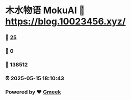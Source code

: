 # 木水物语 MokuAI :link: https://blog.10023456.xyz/ 
### :page_facing_up: [25](https://blog.10023456.xyz//tag.html) 
### :speech_balloon: 0 
### :hibiscus: 138512 
### :alarm_clock: 2025-05-15 18:10:43 
### Powered by :heart: [Gmeek](https://github.com/Meekdai/Gmeek)
